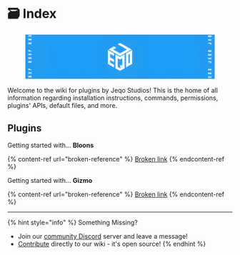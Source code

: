 # 🗃️ Index

<figure><img src=".gitbook/assets/embed-footer-hd.png" alt=""><figcaption></figcaption></figure>

Welcome to the wiki for plugins by Jeqo Studios! This is the home of all information regarding installation instructions, commands, permissions, plugins' APIs, default files, and more.

## &#x20;Plugins

Getting started with... **Bloons**

{% content-ref url="broken-reference" %}
[Broken link](broken-reference)
{% endcontent-ref %}

Getting started with... **Gizmo**

{% content-ref url="broken-reference" %}
[Broken link](broken-reference)
{% endcontent-ref %}

***

{% hint style="info" %}
Something Missing?

* Join our [community Discord](https://jeqo.net/discord) server and leave a message!
* [Contribute](https://github.com/Jeqo-Studios/Wiki) directly to our wiki - it's open source!
{% endhint %}
